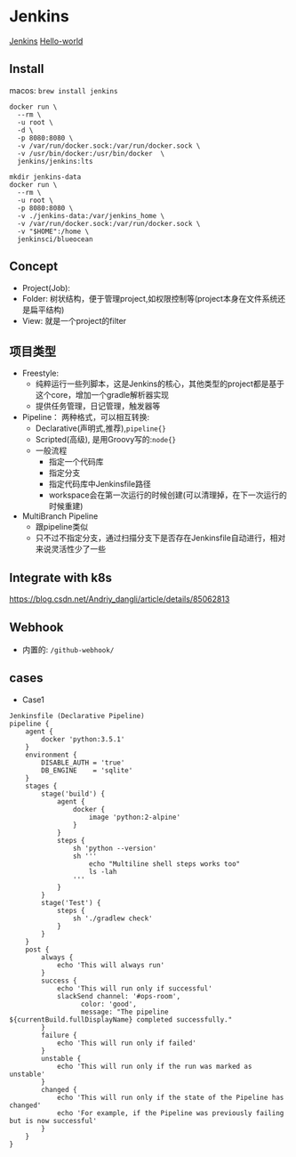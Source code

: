 # Jenkins
[Jenkins](https://jenkins.io)
[Hello-world](https://jenkins.io/doc/pipeline/tour/hello-world/)
## Install
macos: `brew install jenkins`
``` docker
docker run \
  --rm \
  -u root \
  -d \
  -p 8080:8080 \
  -v /var/run/docker.sock:/var/run/docker.sock \
  -v /usr/bin/docker:/usr/bin/docker  \
  jenkins/jenkins:lts
```
``` docker with blueocean
mkdir jenkins-data
docker run \
  --rm \
  -u root \
  -p 8080:8080 \
  -v ./jenkins-data:/var/jenkins_home \
  -v /var/run/docker.sock:/var/run/docker.sock \
  -v "$HOME":/home \
  jenkinsci/blueocean
```
## Concept
- Project(Job):
- Folder: 树状结构，便于管理project,如权限控制等(project本身在文件系统还是扁平结构)
- View: 就是一个project的filter
## 项目类型
- Freestyle: 
  - 纯粹运行一些列脚本，这是Jenkins的核心，其他类型的project都是基于这个core，增加一个gradle解析器实现
  - 提供任务管理，日记管理，触发器等
- Pipeline： 两种格式，可以相互转换:
  - Declarative(声明式,推荐),`pipeline{}`
  - Scripted(高级), 是用Groovy写的:`node{}`
  - 一般流程
    - 指定一个代码库
    - 指定分支
    - 指定代码库中Jenkinsfile路径
    - workspace会在第一次运行的时候创建(可以清理掉，在下一次运行的时候重建)
- MultiBranch Pipeline
  - 跟pipeline类似
  - 只不过不指定分支，通过扫描分支下是否存在Jenkinsfile自动进行，相对来说灵活性少了一些
## Integrate with k8s
https://blog.csdn.net/Andriy_dangli/article/details/85062813
## Webhook
- 内置的: `/github-webhook/`
## cases
- Case1
```
Jenkinsfile (Declarative Pipeline)
pipeline {
    agent { 
        docker 'python:3.5.1' 
    }
    environment {
        DISABLE_AUTH = 'true'
        DB_ENGINE    = 'sqlite'
    }
    stages {
        stage('build') {
            agent {
                docker {
                    image 'python:2-alpine' 
                }
            }
            steps {
                sh 'python --version'
                sh '''
                    echo "Multiline shell steps works too"
                    ls -lah
                '''
            }
        }
        stage('Test') {
            steps {
                sh './gradlew check'
            }
        }
    }
    post {
        always {
            echo 'This will always run'
        }
        success {
            echo 'This will run only if successful'
            slackSend channel: '#ops-room',
                  color: 'good',
                  message: "The pipeline ${currentBuild.fullDisplayName} completed successfully."
        }
        failure {
            echo 'This will run only if failed'
        }
        unstable {
            echo 'This will run only if the run was marked as unstable'
        }
        changed {
            echo 'This will run only if the state of the Pipeline has changed'
            echo 'For example, if the Pipeline was previously failing but is now successful'
        }
    }
}
```
